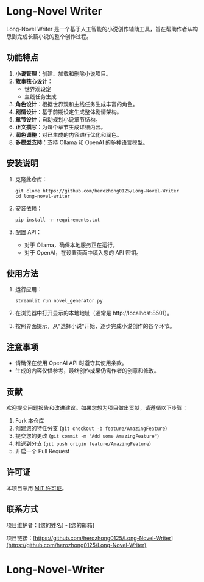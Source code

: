 # Long-Novel Writer

Long-Novel Writer 是一个基于人工智能的小说创作辅助工具，旨在帮助作者从构思到完成长篇小说的整个创作过程。

## 功能特点

1. **小说管理**：创建、加载和删除小说项目。
2. **故事核心设计**：
   - 世界观设定
   - 主线任务生成
3. **角色设计**：根据世界观和主线任务生成丰富的角色。
4. **剧情设计**：基于前期设定生成整体剧情架构。
5. **章节设计**：自动规划小说章节结构。
6. **正文撰写**：为每个章节生成详细内容。
7. **润色调整**：对已生成的内容进行优化和润色。
8. **多模型支持**：支持 Ollama 和 OpenAI 的多种语言模型。

## 安装说明

1. 克隆此仓库：
   ```
   git clone https://github.com/herozhong0125/Long-Novel-Writer
   cd long-novel-writer
   ```

2. 安装依赖：
   ```
   pip install -r requirements.txt
   ```

3. 配置 API：
   - 对于 Ollama，确保本地服务正在运行。
   - 对于 OpenAI，在设置页面中填入您的 API 密钥。

## 使用方法

1. 运行应用：
   ```
   streamlit run novel_generator.py
   ```

2. 在浏览器中打开显示的本地地址（通常是 http://localhost:8501）。

3. 按照界面提示，从"选择小说"开始，逐步完成小说创作的各个环节。

## 注意事项

- 请确保在使用 OpenAI API 时遵守其使用条款。
- 生成的内容仅供参考，最终创作成果仍需作者的创意和修改。

## 贡献

欢迎提交问题报告和改进建议。如果您想为项目做出贡献，请遵循以下步骤：

1. Fork 本仓库
2. 创建您的特性分支 (`git checkout -b feature/AmazingFeature`)
3. 提交您的更改 (`git commit -m 'Add some AmazingFeature'`)
4. 推送到分支 (`git push origin feature/AmazingFeature`)
5. 开启一个 Pull Request

## 许可证

本项目采用 [MIT 许可证](LICENSE)。

## 联系方式

项目维护者：[您的姓名] - [您的邮箱]

项目链接：[https://github.com/herozhong0125/Long-Novel-Writer](https://github.com/herozhong0125/Long-Novel-Writer)
# Long-Novel-Writer
